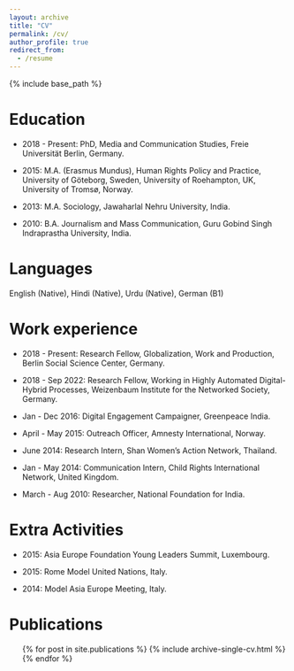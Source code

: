 ```yaml
---
layout: archive
title: "CV"
permalink: /cv/
author_profile: true
redirect_from:
  - /resume
---
```


{% include base_path %}

Education
======
* 2018 - Present: PhD, Media and Communication Studies, Freie Universität Berlin, Germany.

* 2015: M.A. (Erasmus Mundus), Human Rights Policy and Practice, University of Göteborg, Sweden, University of Roehampton, UK, University of Tromsø, Norway.

* 2013: M.A. Sociology, Jawaharlal Nehru University, India.

* 2010: B.A. Journalism and Mass Communication, Guru Gobind Singh Indraprastha University, India.

Languages
======

English (Native), Hindi (Native), Urdu (Native), German (B1)


Work experience
======
* 2018 - Present: Research Fellow, Globalization, Work and Production, Berlin Social Science Center, Germany.

* 2018 - Sep 2022: Research Fellow, Working in Highly Automated Digital-Hybrid Processes, Weizenbaum Institute for the Networked Society, Germany.

* Jan - Dec 2016: Digital Engagement Campaigner, Greenpeace India.

* April - May 2015: Outreach Officer, Amnesty International, Norway.

* June 2014: Research Intern, Shan Women’s Action Network, Thailand.

* Jan - May 2014: Communication Intern, Child Rights International Network, United Kingdom.

* March - Aug 2010: Researcher, National Foundation for India.

Extra Activities
======

* 2015: Asia Europe Foundation Young Leaders Summit, Luxembourg.

* 2015: Rome Model United Nations, Italy.

* 2014: Model Asia Europe Meeting, Italy.

Publications
======
  <ul>{% for post in site.publications %}
    {% include archive-single-cv.html %}
  {% endfor %}</ul>

<!--- 
# Talks
# ======
#  <ul>{% for post in site.talks %}
#    {% include archive-single-talk-cv.html %}
#  {% endfor %}</ul>
#
# Teaching
# ======
#  <ul>{% for post in site.teaching %}
#    {% include archive-single-cv.html %}
#  {% endfor %}</ul>
#
# Service and leadership
# ======
# * Currently signed in to 43 different slack teams
-->
